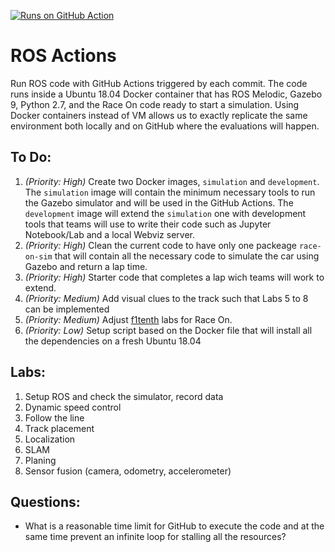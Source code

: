 [![Runs on GitHub Action](https://github.com/race-on/ros-action/workflows/Runs%20on%20GitHub%20Action/badge.svg)](https://github.com/race-on/ros-action/actions)

# ROS Actions
Run ROS code with GitHub Actions triggered by each commit. The code runs inside a Ubuntu 18.04 Docker container that has ROS Melodic, Gazebo 9, Python 2.7, and the Race On code ready to start a simulation. Using Docker containers instead of VM allows us to exactly replicate the same environment both locally and on GitHub where the evaluations will happen. 


## To Do:
1. *(Priority: High)* Create two Docker images, `simulation` and `development`. The `simulation` image will contain the minimum necessary tools to run the Gazebo simulator and will be used in the GitHub Actions. The `development` image will extend the `simulation` one with development tools that teams will use to write their code such as Jupyter Notebook/Lab and a local Webviz server.
1. *(Priority: High)* Clean the current code to have only one packeage `race-on-sim` that will contain all the necessary code to simulate the car using Gazebo and return a lap time.
1. *(Priority: High)* Starter code that completes a lap wich teams will work to extend.
1. *(Priority: Medium)* Add visual clues to the track such that Labs 5 to 8 can be implemented
1. *(Priority: Medium)* Adjust [f1tenth](https://f1tenth-coursekit.readthedocs.io/en/stable/introduction/syllabus.html) labs for Race On.
1. *(Priority: Low)* Setup script based on the Docker file that will install all the dependencies on a fresh Ubuntu 18.04


## Labs:
1. Setup ROS and check the simulator, record data
1. Dynamic speed control
1. Follow the line
1. Track placement
1. Localization
1. SLAM
1. Planing
1. Sensor fusion (camera, odometry, accelerometer)


## Questions:
  - What is a reasonable time limit for GitHub to execute the code and at the same time prevent an infinite loop for stalling all the resources?
